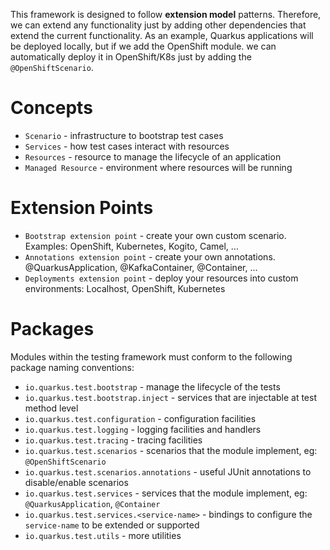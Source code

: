 This framework is designed to follow **extension model** patterns. Therefore, we can extend any functionality just by adding other dependencies that extend the current functionality. As an example, Quarkus applications will be deployed locally, but if we add the OpenShift module. we can automatically deploy it in OpenShift/K8s just by adding the `@OpenShiftScenario`.

# Concepts

- `Scenario` - infrastructure to bootstrap test cases
- `Services` - how test cases interact with resources
- `Resources` - resource to manage the lifecycle of an application
- `Managed Resource` - environment where resources will be running

# Extension Points

- `Bootstrap extension point` - create your own custom scenario. Examples: OpenShift, Kubernetes, Kogito, Camel, …
- `Annotations extension point` - create your own annotations. @QuarkusApplication, @KafkaContainer, @Container, ...
- `Deployments extension point` - deploy your resources into custom environments: Localhost, OpenShift, Kubernetes

# Packages

Modules within the testing framework must conform to the following package naming conventions:

- `io.quarkus.test.bootstrap` - manage the lifecycle of the tests
- `io.quarkus.test.bootstrap.inject` - services that are injectable at test method level
- `io.quarkus.test.configuration` - configuration facilities
- `io.quarkus.test.logging` - logging facilities and handlers
- `io.quarkus.test.tracing` - tracing facilities
- `io.quarkus.test.scenarios` - scenarios that the module implement, eg: `@OpenShiftScenario`
- `io.quarkus.test.scenarios.annotations` - useful JUnit annotations to disable/enable scenarios
- `io.quarkus.test.services` - services that the module implement, eg: `@QuarkusApplication`, `@Container`
- `io.quarkus.test.services.<service-name>` - bindings to configure the `service-name` to be extended or supported
- `io.quarkus.test.utils` - more utilities
